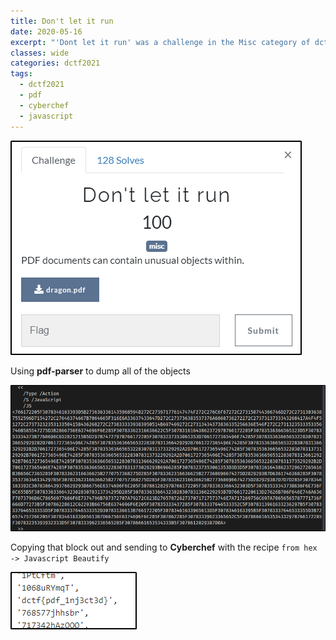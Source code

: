```yaml
---
title: Don't let it run
date: 2020-05-16
excerpt: "'Dont let it run' was a challenge in the Misc category of dctf 2021"
classes: wide
categories: dctf2021
tags:
  - dctf2021
  - pdf
  - cyberchef
  - javascript
---
```


![img](/assets/images/ctf/dctf2021-dontletitrun/0.png)

Using **pdf-parser** to dump all of the objects


![img](/assets/images/ctf/dctf2021-dontletitrun/1.png)

Copying that block out and sending to **Cyberchef** with the recipe `from hex -> Javascript Beautify`


![img](/assets/images/ctf/dctf2021-dontletitrun/2.png)
